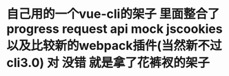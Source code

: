 # 自己用的一个vue-cli的架子 里面整合了progress request api mock jscookies以及比较新的webpack插件(当然新不过cli3.0) 对 没错 就是拿了花裤衩的架子
